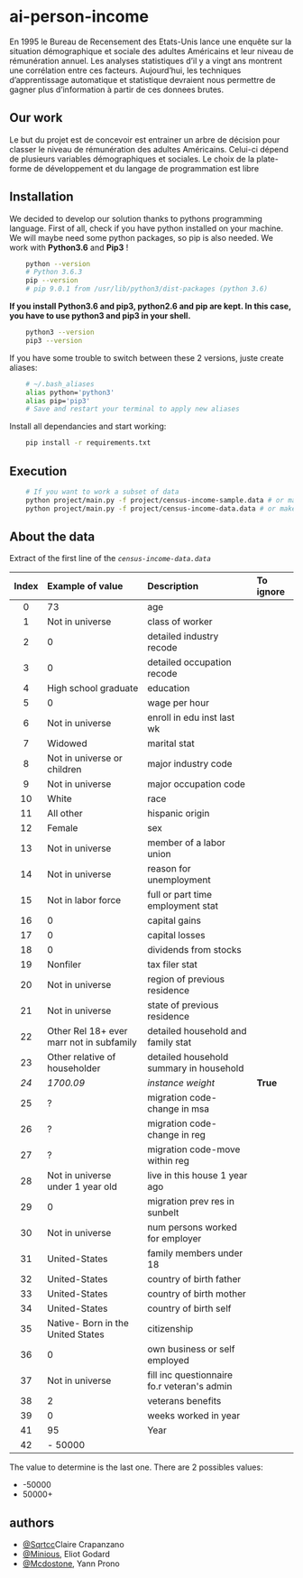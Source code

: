 # ai-person-income

En 1995 le Bureau de Recensement des Etats-Unis lance une enquête sur la situation
démographique et sociale des adultes Américains et leur niveau de rémunération annuel.
Les analyses statistiques d’il y a vingt ans montrent une corrélation entre ces facteurs.
Aujourd’hui, les techniques d’apprentissage automatique et statistique devraient nous
permettre de gagner plus d’information à partir de ces donnees brutes.


## Our work

Le but du projet est de concevoir est entrainer un arbre de décision pour classer le
niveau de rémunération des adultes Américains. Celui-ci dépend de plusieurs variables
démographiques et sociales.
Le choix de la plate-forme de développement et du langage de programmation est libre


## Installation

We decided to develop our solution thanks to pythons programming language. First of all, check if you have python installed on your machine. We will maybe need some python packages, so pip is also needed. We work with **Python3.6** and **Pip3** !
    
``` bash
    python --version
    # Python 3.6.3
    pip --version
    # pip 9.0.1 from /usr/lib/python3/dist-packages (python 3.6)
```

**If you install Python3.6 and pip3, python2.6 and pip are kept. In this case, you have to use python3 and pip3 in your shell.** 

``` bash
    python3 --version
    pip3 --version
```

If you have some trouble to switch between these 2 versions, juste create aliases:


``` bash
    # ~/.bash_aliases
    alias python='python3'
    alias pip='pip3'
    # Save and restart your terminal to apply new aliases
```

Install all dependancies and start working:
``` bash
    pip install -r requirements.txt
```


## Execution
``` bash
    # If you want to work a subset of data
    python project/main.py -f project/census-income-sample.data # or make
    python project/main.py -f project/census-income-data.data # or make run -full    
```


## About the data

Extract of the first line of the *`census-income-data.data`*



| Index   | Example of value                             | Description                                  | To ignore |
|:-------:|:---------------------------------------------|:---------------------------------------------|:----------|
|    0    |   73                                         |   age                                        |           |   
|    1    |   Not in universe                            |   class of worker                            |           |
|    2    |   0                                          |   detailed industry recode                   |           |
|    3    |   0                                          |   detailed occupation recode                 |           |
|    4    |   High school graduate                       |   education                                  |           |
|    5    |   0                                          |   wage per hour                              |           |
|    6    |   Not in universe                            |   enroll in edu inst last wk                 |           |
|    7    |   Widowed                                    |   marital stat                               |           |
|    8    |   Not in universe or children                |   major industry code                        |           |
|    9    |   Not in universe                            |   major occupation code                      |           |
|   10    |   White                                      |   race                                       |           |
|   11    |   All other                                  |   hispanic origin                            |           |
|   12    |   Female                                     |   sex                                        |           |
|   13    |   Not in universe                            |   member of a labor union                    |           |
|   14    |   Not in universe                            |   reason for unemployment                    |           |
|   15    |   Not in labor force                         |   full or part time employment stat          |           |
|   16    |   0                                          |   capital gains                              |           |
|   17    |   0                                          |   capital losses                             |           |
|   18    |   0                                          |   dividends from stocks                      |           |
|   19    |   Nonfiler                                   |   tax filer stat                             |           |
|   20    |   Not in universe                            |   region of previous residence               |           |
|   21    |   Not in universe                            |   state of previous residence                |           |
|   22    |   Other Rel 18+ ever marr not in subfamily   |   detailed household and family stat         |           |
|   23    |   Other relative of householder              |   detailed household summary in household    |           |
|   *24*  |   *1700.09*                                  |   *instance weight*                          | **True**  |
|   25    |   ?                                          |   migration code-change in msa               |           |
|   26    |   ?                                          |   migration code-change in reg               |           |
|   27    |   ?                                          |   migration code-move within reg             |           |
|   28    |   Not in universe under 1 year old           |   live in this house 1 year ago              |           |
|   29    |   0                                          |   migration prev res in sunbelt              |           |
|   30    |   Not in universe                            |   num persons worked for employer            |           |
|   31    |   United-States                              |   family members under 18                    |           |
|   32    |   United-States                              |   country of birth father                    |           |
|   33    |   United-States                              |   country of birth mother                    |           |
|   34    |   United-States                              |   country of birth self                      |           |
|   35    |   Native- Born in the United States          |   citizenship                                |           |
|   36    |   0                                          |   own business or self employed              |           |
|   37    |   Not in universe                            |   fill inc questionnaire fo.r veteran's admin|           |
|   38    |   2                                          |   veterans benefits                          |           |
|   39    |   0                                          |   weeks worked in year                       |           |
|   41    |   95                                         |   Year                                       |           |
|   42    |   - 50000                                    |                                              |           |




The value to determine is the last one. There are 2 possibles values:
 - -50000
 - 50000+


## authors

  - [@Sqrtcc](https://github.com/sqrtcc)Claire Crapanzano
  - [@Minious](https://github.com/minious), Eliot Godard
  - [@Mcdostone](https://github.com/Mcdostone), Yann Prono
